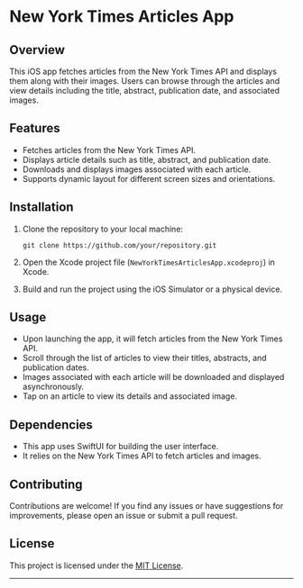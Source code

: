 # New York Times Articles App

## Overview

This iOS app fetches articles from the New York Times API and displays them along with their images. Users can browse through the articles and view details including the title, abstract, publication date, and associated images.

## Features

- Fetches articles from the New York Times API.
- Displays article details such as title, abstract, and publication date.
- Downloads and displays images associated with each article.
- Supports dynamic layout for different screen sizes and orientations.

## Installation

1. Clone the repository to your local machine:

   ```
   git clone https://github.com/your/repository.git
   ```

2. Open the Xcode project file (`NewYorkTimesArticlesApp.xcodeproj`) in Xcode.

3. Build and run the project using the iOS Simulator or a physical device.

## Usage

- Upon launching the app, it will fetch articles from the New York Times API.
- Scroll through the list of articles to view their titles, abstracts, and publication dates.
- Images associated with each article will be downloaded and displayed asynchronously.
- Tap on an article to view its details and associated image.

## Dependencies

- This app uses SwiftUI for building the user interface.
- It relies on the New York Times API to fetch articles and images.

## Contributing

Contributions are welcome! If you find any issues or have suggestions for improvements, please open an issue or submit a pull request.

## License

This project is licensed under the [MIT License](LICENSE).

---
